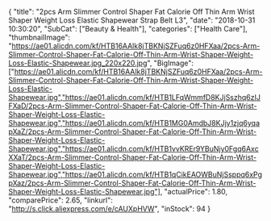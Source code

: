 {
	"title": "2pcs Arm Slimmer Control Shaper Fat Calorie Off Thin Arm Wrist Shaper Weight Loss Elastic Shapewear Strap Belt L3",
	"date": "2018-10-31 10:30:20",
	"SubCat": ["Beauty & Health"],
	"categories": ["Health Care"],
	"thumbnailImage": "https://ae01.alicdn.com/kf/HTB16AAlk8jTBKNjSZFuq6z0HFXaa/2pcs-Arm-Slimmer-Control-Shaper-Fat-Calorie-Off-Thin-Arm-Wrist-Shaper-Weight-Loss-Elastic-Shapewear.jpg_220x220.jpg",
	"BigImage": ["https://ae01.alicdn.com/kf/HTB16AAlk8jTBKNjSZFuq6z0HFXaa/2pcs-Arm-Slimmer-Control-Shaper-Fat-Calorie-Off-Thin-Arm-Wrist-Shaper-Weight-Loss-Elastic-Shapewear.jpg","https://ae01.alicdn.com/kf/HTB1LFqWmmfD8KJjSszhq6zIJFXaD/2pcs-Arm-Slimmer-Control-Shaper-Fat-Calorie-Off-Thin-Arm-Wrist-Shaper-Weight-Loss-Elastic-Shapewear.jpg","https://ae01.alicdn.com/kf/HTB1MG0AmdbJ8KJjy1zjq6yqapXaZ/2pcs-Arm-Slimmer-Control-Shaper-Fat-Calorie-Off-Thin-Arm-Wrist-Shaper-Weight-Loss-Elastic-Shapewear.jpg","https://ae01.alicdn.com/kf/HTB1vvKREr9YBuNjy0Fgq6AxcXXaT/2pcs-Arm-Slimmer-Control-Shaper-Fat-Calorie-Off-Thin-Arm-Wrist-Shaper-Weight-Loss-Elastic-Shapewear.jpg","https://ae01.alicdn.com/kf/HTB1qCikEAOWBuNjSsppq6xPgpXaz/2pcs-Arm-Slimmer-Control-Shaper-Fat-Calorie-Off-Thin-Arm-Wrist-Shaper-Weight-Loss-Elastic-Shapewear.jpg"],
	"actualPrice": 1.80,
	"comparePrice": 2.65,
	"linkurl": "http://s.click.aliexpress.com/e/cAUXpHVW",
	"inStock": 94
}
